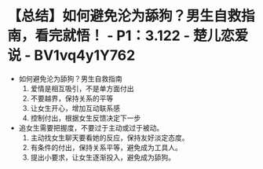 # 【总结】如何避免沦为舔狗？男生自救指南，看完就悟！ - P1：3.122 - 楚儿恋爱说 - BV1vq4y1Y762

-   如何避免沦为舔狗？男生自救指南
    1.  爱情是相互吸引，不是单方面付出
    2.  不要越界，保持关系的平等
    3.  让女生开心，增加互动联系感
    4.  控制付出，根据女生反馈决定下一步
-   追女生需要把握度，不要过于主动或过于被动。
    1.  主动找女生聊天要看她的反应，保持友好淡定态度。
    2.  有条件的付出，保持关系平等，避免成为工具人。
    3.  提出小要求，让女生逐渐投入，避免成为舔狗。